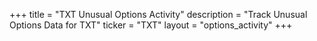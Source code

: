 +++
title = "TXT Unusual Options Activity"
description = "Track Unusual Options Data for TXT"
ticker = "TXT"
layout = "options_activity"
+++

